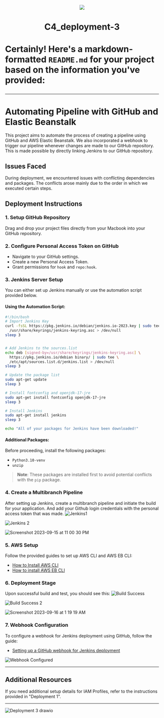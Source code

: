 <p align="center">
<img src="https://github.com/kura-labs-org/kuralabs_deployment_1/blob/main/Kuralogo.png">
</p>
<h1 align="center">C4_deployment-3<h1> 

Certainly! Here's a markdown-formatted `README.md` for your project based on the information you've provided:

---

# Automating Pipeline with GitHub and Elastic Beanstalk

This project aims to automate the process of creating a pipeline using GitHub and AWS Elastic Beanstalk. We also incorporated a webhook to trigger our pipeline whenever changes are made to our GitHub repository. This is made possible by directly linking Jenkins to our GitHub repository.

## Issues Faced

During deployment, we encountered issues with conflicting dependencies and packages. The conflicts arose mainly due to the order in which we executed certain steps.

## Deployment Instructions

### 1. Setup GitHub Repository

Drag and drop your project files directly from your Macbook into your GitHub repository.

### 2. Configure Personal Access Token on GitHub

- Navigate to your GitHub settings.
- Create a new Personal Access Token.
- Grant permissions for `hook` and `repo:hook`.

### 3. Jenkins Server Setup

You can either set up Jenkins manually or use the automation script provided below.

#### Using the Automation Script:

```bash
#!/bin/bash
# Import Jenkins Key
curl -fsSL https://pkg.jenkins.io/debian/jenkins.io-2023.key | sudo tee \
  /usr/share/keyrings/jenkins-keyring.asc > /dev/null
sleep 3


# Add Jenkins to the sources.list
echo deb [signed-by=/usr/share/keyrings/jenkins-keyring.asc] \
  https://pkg.jenkins.io/debian binary/ | sudo tee \
  /etc/apt/sources.list.d/jenkins.list > /dev/null
sleep 3

# Update the package list
sudo apt-get update
sleep 3

# Install fontconfig and openjdk-17-jre
sudo apt-get install fontconfig openjdk-17-jre
sleep 3

# Install Jenkins
sudo apt-get install jenkins
sleep 3

echo "All of your packages for Jenkins have been downloaded!"
```

#### Additional Packages:

Before proceeding, install the following packages:

- `Python3.10-venv`
- `unzip`

> **Note**: These packages are installed first to avoid potential conflicts with the `pip` package.

### 4. Create a Multibranch Pipeline

After setting up Jenkins, create a multibranch pipeline and initiate the build for your application. And add your Github login credentials with the personal access token that was made.
![Jenkins1](https://github.com/jaganzen/Deployment3/assets/101806502/3322b810-03af-43d2-b93a-90f71d0ea29d)

![Jenkins 2](https://github.com/jaganzen/Deployment3/assets/101806502/1373f29b-cf0b-402c-8712-a433085afa27)

![Screenshot 2023-09-15 at 11 00 30 PM](https://github.com/jaganzen/Deployment3/assets/101806502/ec89bc44-84f1-41c1-9c26-ff535406d395)

### 5. AWS Setup

Follow the provided guides to set up AWS CLI and AWS EB CLI:

- [How to Install AWS CLI](https://scribehow.com/shared/How_to_Install_AWS_CLI__1MnhqmpcRxupkx_F-EcreQ)
- [How to install AWS EB CLI](https://scribehow.com/shared/How_to_install_AWS_EB_CLI__J6eBRB9FQl2fGenfUVemlA)

### 6. Deployment Stage

Upon successful build and test, you should see this: 
![Build Success](https://github.com/jaganzen/Deployment3/assets/101806502/156b98a9-593e-4149-8c11-8cd8d277e9c1)

![Build Success 2](https://github.com/jaganzen/Deployment3/assets/101806502/8d577bcb-7a0a-485f-856e-d641a2ab3b5e)

![Screenshot 2023-09-16 at 1 19 19 AM](https://github.com/jaganzen/Deployment3/assets/101806502/a99f84b2-9ebc-4764-8544-77696887c8b8)


### 7. Webhook Configuration

To configure a webhook for Jenkins deployment using GitHub, follow the guide:

- [Setting up a GitHub webhook for Jenkins deployment](https://scribehow.com/shared/Setting_up_a_GitHub_webhook_for_Jenkins_deployment__OCRQGNvARfWF4clyeFcsGQ)

![Webhook Configured](https://github.com/jaganzen/Deployment3/assets/101806502/c530cb02-246f-4120-9fbc-5909b37d84d9)


---

## Additional Resources

If you need additional setup details for IAM Profiles, refer to the instructions provided in "Deployment 1".

---

![Deployment 3 drawio](https://github.com/jaganzen/Deployment3/assets/101806502/4265030f-e46d-45f1-a29b-6f5b5133470f)


